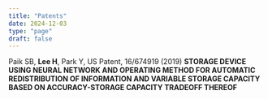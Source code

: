 ```yaml
---
title: "Patents"
date: 2024-12-03
type: "page"
draft: false
---
```


Paik SB, __Lee H__, Park Y, US Patent, 16/674919 (2019) 
**STORAGE DEVICE USING NEURAL NETWORK AND OPERATING METHOD FOR AUTOMATIC REDISTRIBUTION OF INFORMATION AND VARIABLE STORAGE CAPACITY BASED ON ACCURACY-STORAGE CAPACITY TRADEOFF THEREOF**
